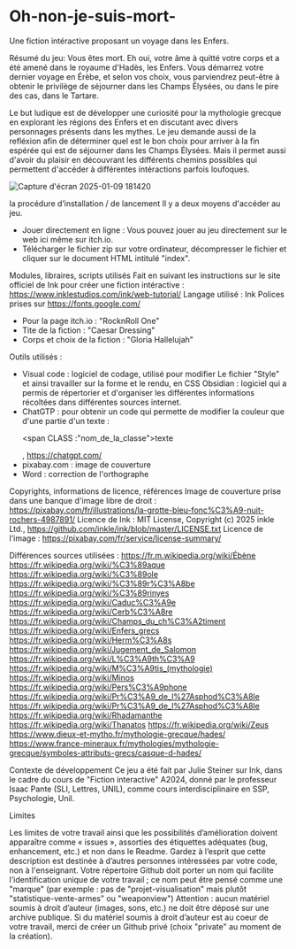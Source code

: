 # Oh-non-je-suis-mort-
Une fiction intéractive proposant un voyage dans les Enfers.

Résumé du jeu:
Vous êtes mort.
Eh oui, votre âme à quitté votre corps et a été amené dans le royaume d'Hadès, les Enfers. Vous démarrez votre dernier voyage en Érèbe, et selon vos choix, vous parviendrez peut-être à obtenir le privilège de séjourner dans les Champs Élysées, ou dans le pire des cas, dans le Tartare. 

Le but ludique est de développer une curiosité pour la mythologie grecque en explorant les régions des Enfers et en discutant avec divers personnages présents dans les mythes. Le jeu demande aussi de la refléxion afin de déterminer quel est le bon choix pour arriver à la fin espérée qui est de séjourner dans les Champs Élysées. Mais il permet aussi d'avoir du plaisir en découvrant les différents chemins possibles qui permettent d'accéder à différentes intéractions parfois loufoques. 

![Capture d'écran 2025-01-09 181420](https://github.com/user-attachments/assets/4fe55e25-de40-40c6-b3e4-79dfc1071958)

la procédure d’installation / de lancement
Il y a deux moyens d'accéder au jeu. 
- Jouer directement en ligne : Vous pouvez jouer au jeu directement sur le web ici même sur itch.io.
- Télécharger le fichier zip sur votre ordinateur, décompresser le fichier et cliquer sur le document HTML intitulé "index".
 
Modules, libraires, scripts utilisés
Fait en suivant les instructions sur le site officiel de Ink pour créer une fiction intéractive : https://www.inklestudios.com/ink/web-tutorial/
Langage utilisé : Ink
Polices prises sur https://fonts.google.com/
- Pour la page itch.io : "RocknRoll One"
- Tite de la fiction : "Caesar Dressing"
- Corps et choix de la fiction : "Gloria Hallelujah"

Outils utilisés :
- Visual code : logiciel de codage, utilisé pour modifier Le fichier "Style" et ainsi travailler sur la forme et le rendu, en CSS
Obsidian : logiciel qui a permis de répertorier et d'organiser les différentes informations récoltées dans différentes sources internet.
- ChatGTP : pour obtenir un code qui permette de modifier la couleur que d'une partie d'un texte : <p> <span CLASS :"nom_de_la_classe">texte</span> </p>, https://chatgpt.com/
- pixabay.com : image de couverture
- Word : correction de l'orthographe

Copyrights, informations de licence, références
Image de couverture prise dans une banque d'image libre de droit : https://pixabay.com/fr/illustrations/la-grotte-bleu-fonc%C3%A9-nuit-rochers-4987891/
Licence de Ink : MIT License, Copyright (c) 2025 inkle Ltd., https://github.com/inkle/ink/blob/master/LICENSE.txt
Licence de l'image : https://pixabay.com/fr/service/license-summary/

Différences sources utilisées : 
https://fr.m.wikipedia.org/wiki/Ébène
https://fr.wikipedia.org/wiki/%C3%89aque
https://fr.wikipedia.org/wiki/%C3%89ole
https://fr.wikipedia.org/wiki/%C3%89r%C3%A8be
https://fr.wikipedia.org/wiki/%C3%89rinyes
https://fr.wikipedia.org/wiki/Caduc%C3%A9e 
https://fr.wikipedia.org/wiki/Cerb%C3%A8re
https://fr.wikipedia.org/wiki/Champs_du_ch%C3%A2timent
https://fr.wikipedia.org/wiki/Enfers_grecs
https://fr.wikipedia.org/wiki/Herm%C3%A8s
https://fr.wikipedia.org/wiki/Jugement_de_Salomon
https://fr.wikipedia.org/wiki/L%C3%A9th%C3%A9
https://fr.wikipedia.org/wiki/M%C3%A9tis_(mythologie)
https://fr.wikipedia.org/wiki/Minos
https://fr.wikipedia.org/wiki/Pers%C3%A9phone 
https://fr.wikipedia.org/wiki/Pr%C3%A9_de_l%27Asphod%C3%A8le
https://fr.wikipedia.org/wiki/Pr%C3%A9_de_l%27Asphod%C3%A8le
https://fr.wikipedia.org/wiki/Rhadamanthe
https://fr.wikipedia.org/wiki/Thanatos
https://fr.wikipedia.org/wiki/Zeus 
https://www.dieux-et-mytho.fr/mythologie-grecque/hades/
https://www.france-mineraux.fr/mythologies/mythologie-grecque/symboles-attributs-grecs/casque-d-hades/



Contexte de développement 
Ce jeu a été fait par Julie Steiner sur Ink, dans le cadre du cours de "Fiction interactive" A2024, donné par le professeur Isaac Pante (SLI, Lettres, UNIL), comme cours interdisciplinaire en SSP, Psychologie, Unil.

Limites 

Les limites de votre travail ainsi que les possibilités d’amélioration doivent apparaître comme « issues », assorties des étiquettes adéquates (bug, enhancement, etc.) et non dans le Readme. Gardez à l’esprit que cette description est destinée à d’autres personnes intéressées par votre code, non à l'enseignant.
Votre répertoire Github doit porter un nom qui facilite l'identification unique de votre travail ; ce nom peut être pensé comme une "marque" (par exemple : pas de "projet-visualisation" mais plutôt "statistique-vente-armes" ou "weaponview")
Attention : aucun matériel soumis à droit d’auteur (images, sons, etc.) ne doit être déposé sur une archive publique. Si du matériel soumis à droit d’auteur est au coeur de votre travail, merci de créer un Github privé (choix "private" au moment de la création).
